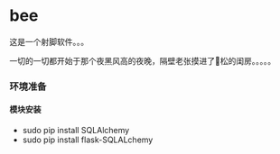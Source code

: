 # bee


这是一个射脚软件。。。

一切的一切都开始于那个夜黑风高的夜晚，隔壁老张摸进了🐶松的闺房。。。。。


### 环境准备

#### 模块安装
* sudo pip install SQLAlchemy
* sudo pip install flask-SQLALchemy

